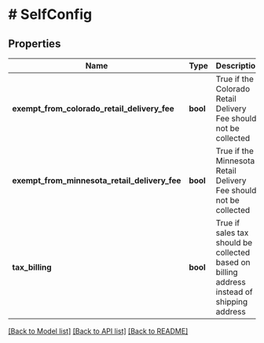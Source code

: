 # # SelfConfig

## Properties

Name | Type | Description | Notes
------------ | ------------- | ------------- | -------------
**exempt_from_colorado_retail_delivery_fee** | **bool** | True if the Colorado Retail Delivery Fee should not be collected | [optional]
**exempt_from_minnesota_retail_delivery_fee** | **bool** | True if the Minnesota Retail Delivery Fee should not be collected | [optional]
**tax_billing** | **bool** | True if sales tax should be collected based on billing address instead of shipping address | [optional]

[[Back to Model list]](../../README.md#models) [[Back to API list]](../../README.md#endpoints) [[Back to README]](../../README.md)

